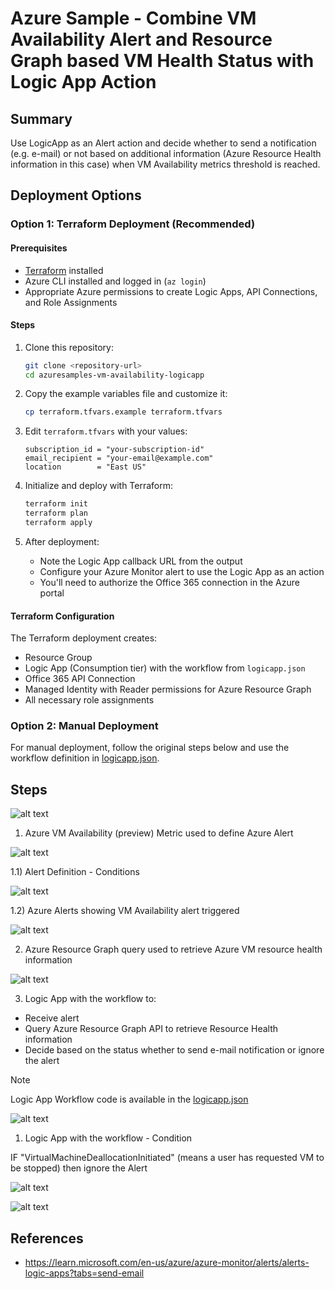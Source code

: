 # Azure Sample - Combine VM Availability Alert and Resource Graph based VM Health Status with Logic App Action

## Summary

Use LogicApp as an Alert action and decide whether to send a notification (e.g. e-mail) or not based on additional information (Azure Resource Health information in this case) when VM Availability metrics threshold is reached.

## Deployment Options

### Option 1: Terraform Deployment (Recommended)

#### Prerequisites

- [Terraform](https://www.terraform.io/downloads.html) installed
- Azure CLI installed and logged in (`az login`)
- Appropriate Azure permissions to create Logic Apps, API Connections, and Role Assignments

#### Steps

1. Clone this repository:
   ```bash
   git clone <repository-url>
   cd azuresamples-vm-availability-logicapp
   ```

2. Copy the example variables file and customize it:
   ```bash
   cp terraform.tfvars.example terraform.tfvars
   ```

3. Edit `terraform.tfvars` with your values:
   ```hcl
   subscription_id = "your-subscription-id"
   email_recipient = "your-email@example.com"
   location        = "East US"
   ```

4. Initialize and deploy with Terraform:
   ```bash
   terraform init
   terraform plan
   terraform apply
   ```

5. After deployment:
   - Note the Logic App callback URL from the output
   - Configure your Azure Monitor alert to use the Logic App as an action
   - You'll need to authorize the Office 365 connection in the Azure portal

#### Terraform Configuration

The Terraform deployment creates:
- Resource Group
- Logic App (Consumption tier) with the workflow from `logicapp.json`
- Office 365 API Connection
- Managed Identity with Reader permissions for Azure Resource Graph
- All necessary role assignments

### Option 2: Manual Deployment

For manual deployment, follow the original steps below and use the workflow definition in [logicapp.json](logicapp.json).

## Steps


![alt text](image.png)

1) Azure VM Availability (preview) Metric used to define Azure Alert

![alt text](image-4.png)

1.1) Alert Definition - Conditions

![alt text](image-5.png)

1.2) Azure Alerts showing VM Availability alert triggered


![alt text](image-1.png)


2) Azure Resource Graph query used to retrieve Azure VM resource health information

![alt text](image-6.png)

3) Logic App with the workflow to:
   
- Receive alert
- Query Azure Resource Graph API to retrieve Resource Health information
- Decide based on the status whether to send e-mail notification or ignore the alert

> [!NOTE]
> Logic App Workflow code is available in the [logicapp.json](logicapp.json)

![alt text](image-2.png)

1) Logic App with the workflow - Condition 

IF "VirtualMachineDeallocationInitiated" (means a user has requested VM to be stopped) then ignore the Alert

![alt text](image-3.png)

![alt text](image-7.png)

## References

- https://learn.microsoft.com/en-us/azure/azure-monitor/alerts/alerts-logic-apps?tabs=send-email